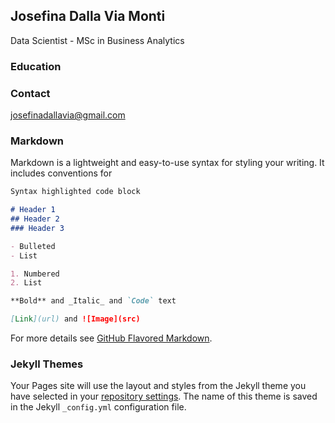 ## Josefina Dalla Via Monti

Data Scientist - MSc in Business Analytics

### Education 


### Contact

[josefinadallavia@gmail.com](josefinadallavia@gmail.com) 






### Markdown

Markdown is a lightweight and easy-to-use syntax for styling your writing. It includes conventions for

```markdown
Syntax highlighted code block

# Header 1
## Header 2
### Header 3

- Bulleted
- List

1. Numbered
2. List

**Bold** and _Italic_ and `Code` text

[Link](url) and ![Image](src)
```

For more details see [GitHub Flavored Markdown](https://guides.github.com/features/mastering-markdown/).

### Jekyll Themes

Your Pages site will use the layout and styles from the Jekyll theme you have selected in your [repository settings](https://github.com/josedallavia/josedallavia.github.io/settings). The name of this theme is saved in the Jekyll `_config.yml` configuration file.
